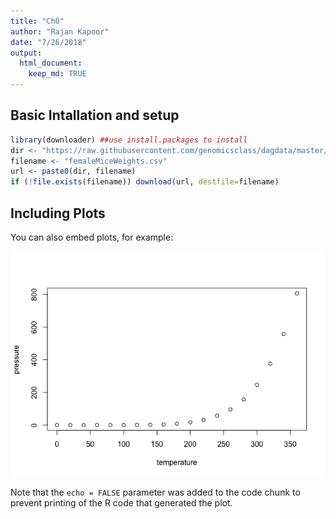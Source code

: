 ```yaml
---
title: "Ch0"
author: "Rajan Kapoor"
date: "7/26/2018"
output:
  html_document:
    keep_md: TRUE
---
```




## Basic Intallation and setup




```r
library(downloader) ##use install.packages to install
dir <- "https://raw.githubusercontent.com/genomicsclass/dagdata/master/inst/extdata/"
filename <- "femaleMiceWeights.csv" 
url <- paste0(dir, filename)
if (!file.exists(filename)) download(url, destfile=filename)
```

## Including Plots

You can also embed plots, for example:

![](Ch0_files/figure-html/pressure-1.png)<!-- -->

Note that the `echo = FALSE` parameter was added to the code chunk to prevent printing of the R code that generated the plot.

